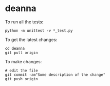 # deanna

To run all the tests:
```
python -m unittest -v *_test.py
```

To get the latest changes:
```
cd deanna
git pull origin
```

To make changes:
```
# edit the file
git commit -am"Some description of the change"
git push origin
```